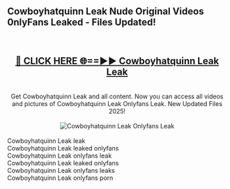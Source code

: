 <h2>Cowboyhatquinn Leak Nude Original Videos 0nlyFans Leaked - Files Updated! </h2>
<br>
<div align="center">
<h2><a href="https://213.232.235.80/live/video.php?q=cowboyhatquinn-leak" rel="nofollow">🔴 CLICK HERE 🌐==►► Cowboyhatquinn Leak Leak</a></h2>
<br>
Get Cowboyhatquinn Leak and all content. Now you can access all videos and pictures of Cowboyhatquinn Leak Onlyfans Leak. New Updated Files 2025!
<br>
<br>
<a href="https://213.232.235.80/live/video.php?q=cowboyhatquinn-leak" rel="nofollow" data-target="animated-image.originalLink"><img src="https://i.imgur.com/1EjSzPs.png" alt="Cowboyhatquinn Leak Onlyfans Leak" style="max-width: 100%; display: inline-block;" data-target="animated-image.originalImage"></a>
</div>
<br>
Cowboyhatquinn Leak leak<br>
Cowboyhatquinn Leak leaked onlyfans<br>
Cowboyhatquinn Leak onlyfans leak<br>
Cowboyhatquinn Leak leaked onlyfans<br>
Cowboyhatquinn Leak onlyfans leaks<br>
Cowboyhatquinn Leak onlyfans porn
